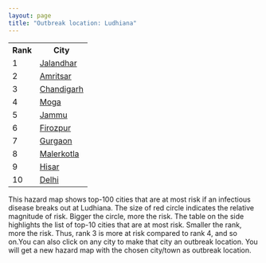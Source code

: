 ```yaml
---
layout: page
title: "Outbreak location: Ludhiana"
---
```

<div class="flex-container">
<div class="flex-item-left" id="mapid">
<script src="https://buda-magenta.github.io/hazard_map/load_map.js"></script>

<script>
var marker_outbreak = L.marker([30.909016, 75.851601],{"autoPan": true}).addTo(map); marker_outbreak.bindTooltip("Ludhiana").openTooltip();

var circle_1 = L.circle([31.292011, 75.568058], {"pane": "markerPane", "color": "red", "fill": true, "fillOpacity": 0.2, "fillRule": "evenodd", "lineCap": "round", "lineJoin": "round", "opacity": 1.0, "radius": 77486, "stroke": true, "weight": 3}).addTo(map);
circle_1.bindTooltip("Jalandhar<br>rank: 1<br>hazard index: 0.077486")
circle_1.bindPopup('<a href="https://buda-magenta.github.io/hazard_map/Jalandhar">Jalandhar</a>')

var circle_2 = L.circle([31.634308, 74.873679], {"pane": "markerPane", "color": "red", "fill": true, "fillOpacity": 0.2, "fillRule": "evenodd", "lineCap": "round", "lineJoin": "round", "opacity": 1.0, "radius": 69974, "stroke": true, "weight": 3}).addTo(map);
circle_2.bindTooltip("Amritsar<br>rank: 2<br>hazard index: 0.069974")
circle_2.bindPopup('<a href="https://buda-magenta.github.io/hazard_map/Amritsar">Amritsar</a>')

var circle_3 = L.circle([30.733442, 76.779714], {"pane": "markerPane", "color": "red", "fill": true, "fillOpacity": 0.2, "fillRule": "evenodd", "lineCap": "round", "lineJoin": "round", "opacity": 1.0, "radius": 36999, "stroke": true, "weight": 3}).addTo(map);
circle_3.bindTooltip("Chandigarh<br>rank: 3<br>hazard index: 0.036999")
circle_3.bindPopup('<a href="https://buda-magenta.github.io/hazard_map/Chandigarh">Chandigarh</a>')

var circle_4 = L.circle([30.783987, 75.160574], {"pane": "markerPane", "color": "red", "fill": true, "fillOpacity": 0.2, "fillRule": "evenodd", "lineCap": "round", "lineJoin": "round", "opacity": 1.0, "radius": 25773, "stroke": true, "weight": 3}).addTo(map);
circle_4.bindTooltip("Moga<br>rank: 4<br>hazard index: 0.025773")
circle_4.bindPopup('<a href="https://buda-magenta.github.io/hazard_map/Moga">Moga</a>')

var circle_5 = L.circle([32.718561, 74.858092], {"pane": "markerPane", "color": "red", "fill": true, "fillOpacity": 0.2, "fillRule": "evenodd", "lineCap": "round", "lineJoin": "round", "opacity": 1.0, "radius": 25074, "stroke": true, "weight": 3}).addTo(map);
circle_5.bindTooltip("Jammu<br>rank: 5<br>hazard index: 0.025075")
circle_5.bindPopup('<a href="https://buda-magenta.github.io/hazard_map/Jammu">Jammu</a>')

var circle_6 = L.circle([30.885100, 74.660141], {"pane": "markerPane", "color": "red", "fill": true, "fillOpacity": 0.2, "fillRule": "evenodd", "lineCap": "round", "lineJoin": "round", "opacity": 1.0, "radius": 24549, "stroke": true, "weight": 3}).addTo(map);
circle_6.bindTooltip("Firozpur<br>rank: 6<br>hazard index: 0.024550")
circle_6.bindPopup('<a href="https://buda-magenta.github.io/hazard_map/Firozpur">Firozpur</a>')

var circle_7 = L.circle([28.428262, 77.002700], {"pane": "markerPane", "color": "red", "fill": true, "fillOpacity": 0.2, "fillRule": "evenodd", "lineCap": "round", "lineJoin": "round", "opacity": 1.0, "radius": 17561, "stroke": true, "weight": 3}).addTo(map);
circle_7.bindTooltip("Gurgaon<br>rank: 7<br>hazard index: 0.017561")
circle_7.bindPopup('<a href="https://buda-magenta.github.io/hazard_map/Gurgaon">Gurgaon</a>')

var circle_8 = L.circle([30.533129, 75.880760], {"pane": "markerPane", "color": "red", "fill": true, "fillOpacity": 0.2, "fillRule": "evenodd", "lineCap": "round", "lineJoin": "round", "opacity": 1.0, "radius": 11062, "stroke": true, "weight": 3}).addTo(map);
circle_8.bindTooltip("Malerkotla<br>rank: 8<br>hazard index: 0.011062")
circle_8.bindPopup('<a href="https://buda-magenta.github.io/hazard_map/Malerkotla">Malerkotla</a>')

var circle_9 = L.circle([29.168807, 75.746110], {"pane": "markerPane", "color": "red", "fill": true, "fillOpacity": 0.2, "fillRule": "evenodd", "lineCap": "round", "lineJoin": "round", "opacity": 1.0, "radius": 9909, "stroke": true, "weight": 3}).addTo(map);
circle_9.bindTooltip("Hisar<br>rank: 9<br>hazard index: 0.009910")
circle_9.bindPopup('<a href="https://buda-magenta.github.io/hazard_map/Hisar">Hisar</a>')

var circle_10 = L.circle([28.651718, 77.221939], {"pane": "markerPane", "color": "red", "fill": true, "fillOpacity": 0.2, "fillRule": "evenodd", "lineCap": "round", "lineJoin": "round", "opacity": 1.0, "radius": 9766, "stroke": true, "weight": 3}).addTo(map);
circle_10.bindTooltip("Delhi<br>rank: 10<br>hazard index: 0.009766")
circle_10.bindPopup('<a href="https://buda-magenta.github.io/hazard_map/Delhi">Delhi</a>')

var circle_11 = L.circle([29.988077, 77.508130], {"pane": "markerPane", "color": "red", "fill": true, "fillOpacity": 0.2, "fillRule": "evenodd", "lineCap": "round", "lineJoin": "round", "opacity": 1.0, "radius": 8029, "stroke": true, "weight": 3}).addTo(map);
circle_11.bindTooltip("Saharanpur<br>rank: 11<br>hazard index: 0.008029")
circle_11.bindPopup('<a href="https://buda-magenta.github.io/hazard_map/Saharanpur">Saharanpur</a>')

var circle_12 = L.circle([31.608574, 75.846442], {"pane": "markerPane", "color": "red", "fill": true, "fillOpacity": 0.2, "fillRule": "evenodd", "lineCap": "round", "lineJoin": "round", "opacity": 1.0, "radius": 7608, "stroke": true, "weight": 3}).addTo(map);
circle_12.bindTooltip("Hoshiarpur<br>rank: 12<br>hazard index: 0.007609")
circle_12.bindPopup('<a href="https://buda-magenta.github.io/hazard_map/Hoshiarpur">Hoshiarpur</a>')

var circle_13 = L.circle([30.179115, 75.047102], {"pane": "markerPane", "color": "red", "fill": true, "fillOpacity": 0.2, "fillRule": "evenodd", "lineCap": "round", "lineJoin": "round", "opacity": 1.0, "radius": 3651, "stroke": true, "weight": 3}).addTo(map);
circle_13.bindTooltip("Bathinda<br>rank: 13<br>hazard index: 0.003652")
circle_13.bindPopup('<a href="https://buda-magenta.github.io/hazard_map/Bathinda">Bathinda</a>')

var circle_14 = L.circle([30.883006, 75.869732], {"pane": "markerPane", "color": "red", "fill": true, "fillOpacity": 0.2, "fillRule": "evenodd", "lineCap": "round", "lineJoin": "round", "opacity": 1.0, "radius": 3306, "stroke": true, "weight": 3}).addTo(map);
circle_14.bindTooltip("S.A.S. Nagar<br>rank: 14<br>hazard index: 0.003306")
circle_14.bindPopup('<a href="https://buda-magenta.github.io/hazard_map/S.A.S._Nagar">S.A.S. Nagar</a>')

var circle_15 = L.circle([29.583333, 75.083333], {"pane": "markerPane", "color": "red", "fill": true, "fillOpacity": 0.2, "fillRule": "evenodd", "lineCap": "round", "lineJoin": "round", "opacity": 1.0, "radius": 3262, "stroke": true, "weight": 3}).addTo(map);
circle_15.bindTooltip("Sirsa<br>rank: 15<br>hazard index: 0.003262")
circle_15.bindPopup('<a href="https://buda-magenta.github.io/hazard_map/Sirsa">Sirsa</a>')

var circle_16 = L.circle([32.301710, 75.658642], {"pane": "markerPane", "color": "red", "fill": true, "fillOpacity": 0.2, "fillRule": "evenodd", "lineCap": "round", "lineJoin": "round", "opacity": 1.0, "radius": 3177, "stroke": true, "weight": 3}).addTo(map);
circle_16.bindTooltip("Pathankot<br>rank: 16<br>hazard index: 0.003178")
circle_16.bindPopup('<a href="https://buda-magenta.github.io/hazard_map/Pathankot">Pathankot</a>')

var circle_17 = L.circle([30.145054, 74.195660], {"pane": "markerPane", "color": "red", "fill": true, "fillOpacity": 0.2, "fillRule": "evenodd", "lineCap": "round", "lineJoin": "round", "opacity": 1.0, "radius": 2650, "stroke": true, "weight": 3}).addTo(map);
circle_17.bindTooltip("Abohar<br>rank: 17<br>hazard index: 0.002650")
circle_17.bindPopup('<a href="https://buda-magenta.github.io/hazard_map/Abohar">Abohar</a>')

var circle_18 = L.circle([31.819302, 75.199994], {"pane": "markerPane", "color": "red", "fill": true, "fillOpacity": 0.2, "fillRule": "evenodd", "lineCap": "round", "lineJoin": "round", "opacity": 1.0, "radius": 2527, "stroke": true, "weight": 3}).addTo(map);
circle_18.bindTooltip("Batala<br>rank: 18<br>hazard index: 0.002527")
circle_18.bindPopup('<a href="https://buda-magenta.github.io/hazard_map/Batala">Batala</a>')

var circle_19 = L.circle([31.104153, 77.170973], {"pane": "markerPane", "color": "red", "fill": true, "fillOpacity": 0.2, "fillRule": "evenodd", "lineCap": "round", "lineJoin": "round", "opacity": 1.0, "radius": 1998, "stroke": true, "weight": 3}).addTo(map);
circle_19.bindTooltip("Shimla<br>rank: 19<br>hazard index: 0.001998")
circle_19.bindPopup('<a href="https://buda-magenta.github.io/hazard_map/Shimla">Shimla</a>')

var circle_20 = L.circle([31.385241, 75.305523], {"pane": "markerPane", "color": "red", "fill": true, "fillOpacity": 0.2, "fillRule": "evenodd", "lineCap": "round", "lineJoin": "round", "opacity": 1.0, "radius": 1808, "stroke": true, "weight": 3}).addTo(map);
circle_20.bindTooltip("Kapurthala<br>rank: 20<br>hazard index: 0.001809")
circle_20.bindPopup('<a href="https://buda-magenta.github.io/hazard_map/Kapurthala">Kapurthala</a>')

var circle_21 = L.circle([30.283140, 74.522997], {"pane": "markerPane", "color": "red", "fill": true, "fillOpacity": 0.2, "fillRule": "evenodd", "lineCap": "round", "lineJoin": "round", "opacity": 1.0, "radius": 1702, "stroke": true, "weight": 3}).addTo(map);
circle_21.bindTooltip("Muktsar<br>rank: 21<br>hazard index: 0.001703")
circle_21.bindPopup('<a href="https://buda-magenta.github.io/hazard_map/Muktsar">Muktsar</a>')

var circle_22 = L.circle([29.938447, 78.145298], {"pane": "markerPane", "color": "red", "fill": true, "fillOpacity": 0.2, "fillRule": "evenodd", "lineCap": "round", "lineJoin": "round", "opacity": 1.0, "radius": 1576, "stroke": true, "weight": 3}).addTo(map);
circle_22.bindTooltip("Haridwar<br>rank: 22<br>hazard index: 0.001577")
circle_22.bindPopup('<a href="https://buda-magenta.github.io/hazard_map/Haridwar">Haridwar</a>')

var circle_23 = L.circle([30.384367, 76.770421], {"pane": "markerPane", "color": "red", "fill": true, "fillOpacity": 0.2, "fillRule": "evenodd", "lineCap": "round", "lineJoin": "round", "opacity": 1.0, "radius": 1564, "stroke": true, "weight": 3}).addTo(map);
circle_23.bindTooltip("Ambala<br>rank: 23<br>hazard index: 0.001564")
circle_23.bindPopup('<a href="https://buda-magenta.github.io/hazard_map/Ambala">Ambala</a>')

var circle_24 = L.circle([30.209087, 76.339872], {"pane": "markerPane", "color": "red", "fill": true, "fillOpacity": 0.2, "fillRule": "evenodd", "lineCap": "round", "lineJoin": "round", "opacity": 1.0, "radius": 1525, "stroke": true, "weight": 3}).addTo(map);
circle_24.bindTooltip("Patiala<br>rank: 24<br>hazard index: 0.001525")
circle_24.bindPopup('<a href="https://buda-magenta.github.io/hazard_map/Patiala">Patiala</a>')

var circle_25 = L.circle([26.838100, 80.934600], {"pane": "markerPane", "color": "red", "fill": true, "fillOpacity": 0.2, "fillRule": "evenodd", "lineCap": "round", "lineJoin": "round", "opacity": 1.0, "radius": 1520, "stroke": true, "weight": 3}).addTo(map);
circle_25.bindTooltip("Lucknow<br>rank: 25<br>hazard index: 0.001520")
circle_25.bindPopup('<a href="https://buda-magenta.github.io/hazard_map/Lucknow">Lucknow</a>')

var circle_26 = L.circle([30.211200, 77.286390], {"pane": "markerPane", "color": "red", "fill": true, "fillOpacity": 0.2, "fillRule": "evenodd", "lineCap": "round", "lineJoin": "round", "opacity": 1.0, "radius": 1459, "stroke": true, "weight": 3}).addTo(map);
circle_26.bindTooltip("Yamunanagar<br>rank: 26<br>hazard index: 0.001459")
circle_26.bindPopup('<a href="https://buda-magenta.github.io/hazard_map/Yamunanagar">Yamunanagar</a>')

var circle_27 = L.circle([28.863842, 78.805778], {"pane": "markerPane", "color": "red", "fill": true, "fillOpacity": 0.2, "fillRule": "evenodd", "lineCap": "round", "lineJoin": "round", "opacity": 1.0, "radius": 1344, "stroke": true, "weight": 3}).addTo(map);
circle_27.bindTooltip("Moradabad<br>rank: 27<br>hazard index: 0.001345")
circle_27.bindPopup('<a href="https://buda-magenta.github.io/hazard_map/Moradabad">Moradabad</a>')

var circle_28 = L.circle([30.370469, 75.504017], {"pane": "markerPane", "color": "red", "fill": true, "fillOpacity": 0.2, "fillRule": "evenodd", "lineCap": "round", "lineJoin": "round", "opacity": 1.0, "radius": 1221, "stroke": true, "weight": 3}).addTo(map);
circle_28.bindTooltip("Barnala<br>rank: 28<br>hazard index: 0.001221")
circle_28.bindPopup('<a href="https://buda-magenta.github.io/hazard_map/Barnala">Barnala</a>')

var circle_29 = L.circle([28.195647, 76.616518], {"pane": "markerPane", "color": "red", "fill": true, "fillOpacity": 0.2, "fillRule": "evenodd", "lineCap": "round", "lineJoin": "round", "opacity": 1.0, "radius": 1187, "stroke": true, "weight": 3}).addTo(map);
circle_29.bindTooltip("Rewari<br>rank: 29<br>hazard index: 0.001188")
circle_29.bindPopup('<a href="https://buda-magenta.github.io/hazard_map/Rewari">Rewari</a>')

var circle_30 = L.circle([28.457876, 79.405571], {"pane": "markerPane", "color": "red", "fill": true, "fillOpacity": 0.2, "fillRule": "evenodd", "lineCap": "round", "lineJoin": "round", "opacity": 1.0, "radius": 997, "stroke": true, "weight": 3}).addTo(map);
circle_30.bindTooltip("Bareilly<br>rank: 30<br>hazard index: 0.000997")
circle_30.bindPopup('<a href="https://buda-magenta.github.io/hazard_map/Bareilly">Bareilly</a>')

var circle_31 = L.circle([30.129326, 77.245483], {"pane": "markerPane", "color": "red", "fill": true, "fillOpacity": 0.2, "fillRule": "evenodd", "lineCap": "round", "lineJoin": "round", "opacity": 1.0, "radius": 988, "stroke": true, "weight": 3}).addTo(map);
circle_31.bindTooltip("Jagadhri<br>rank: 31<br>hazard index: 0.000988")
circle_31.bindPopup('<a href="https://buda-magenta.github.io/hazard_map/Jagadhri">Jagadhri</a>')

var circle_32 = L.circle([29.680327, 76.989625], {"pane": "markerPane", "color": "red", "fill": true, "fillOpacity": 0.2, "fillRule": "evenodd", "lineCap": "round", "lineJoin": "round", "opacity": 1.0, "radius": 920, "stroke": true, "weight": 3}).addTo(map);
circle_32.bindTooltip("Karnal<br>rank: 32<br>hazard index: 0.000920")
circle_32.bindPopup('<a href="https://buda-magenta.github.io/hazard_map/Karnal">Karnal</a>')

var circle_33 = L.circle([34.074744, 74.820444], {"pane": "markerPane", "color": "red", "fill": true, "fillOpacity": 0.2, "fillRule": "evenodd", "lineCap": "round", "lineJoin": "round", "opacity": 1.0, "radius": 859, "stroke": true, "weight": 3}).addTo(map);
circle_33.bindTooltip("Srinagar<br>rank: 33<br>hazard index: 0.000860")
circle_33.bindPopup('<a href="https://buda-magenta.github.io/hazard_map/Srinagar">Srinagar</a>')

var circle_34 = L.circle([29.869350, 77.890212], {"pane": "markerPane", "color": "red", "fill": true, "fillOpacity": 0.2, "fillRule": "evenodd", "lineCap": "round", "lineJoin": "round", "opacity": 1.0, "radius": 828, "stroke": true, "weight": 3}).addTo(map);
circle_34.bindTooltip("Roorkee<br>rank: 34<br>hazard index: 0.000828")
circle_34.bindPopup('<a href="https://buda-magenta.github.io/hazard_map/Roorkee">Roorkee</a>')

var circle_35 = L.circle([28.793170, 76.139128], {"pane": "markerPane", "color": "red", "fill": true, "fillOpacity": 0.2, "fillRule": "evenodd", "lineCap": "round", "lineJoin": "round", "opacity": 1.0, "radius": 766, "stroke": true, "weight": 3}).addTo(map);
circle_35.bindTooltip("Bhiwani<br>rank: 35<br>hazard index: 0.000767")
circle_35.bindPopup('<a href="https://buda-magenta.github.io/hazard_map/Bhiwani">Bhiwani</a>')

var circle_36 = L.circle([19.075990, 72.877393], {"pane": "markerPane", "color": "red", "fill": true, "fillOpacity": 0.2, "fillRule": "evenodd", "lineCap": "round", "lineJoin": "round", "opacity": 1.0, "radius": 736, "stroke": true, "weight": 3}).addTo(map);
circle_36.bindTooltip("Mumbai<br>rank: 36<br>hazard index: 0.000736")
circle_36.bindPopup('<a href="https://buda-magenta.github.io/hazard_map/Mumbai">Mumbai</a>')

var circle_37 = L.circle([30.325565, 78.043681], {"pane": "markerPane", "color": "red", "fill": true, "fillOpacity": 0.2, "fillRule": "evenodd", "lineCap": "round", "lineJoin": "round", "opacity": 1.0, "radius": 627, "stroke": true, "weight": 3}).addTo(map);
circle_37.bindTooltip("Dehradun<br>rank: 37<br>hazard index: 0.000627")
circle_37.bindPopup('<a href="https://buda-magenta.github.io/hazard_map/Dehradun">Dehradun</a>')

var circle_38 = L.circle([26.671329, 83.364583], {"pane": "markerPane", "color": "red", "fill": true, "fillOpacity": 0.2, "fillRule": "evenodd", "lineCap": "round", "lineJoin": "round", "opacity": 1.0, "radius": 586, "stroke": true, "weight": 3}).addTo(map);
circle_38.bindTooltip("Gorakhpur<br>rank: 38<br>hazard index: 0.000586")
circle_38.bindPopup('<a href="https://buda-magenta.github.io/hazard_map/Gorakhpur">Gorakhpur</a>')

var circle_39 = L.circle([22.541418, 88.357691], {"pane": "markerPane", "color": "red", "fill": true, "fillOpacity": 0.2, "fillRule": "evenodd", "lineCap": "round", "lineJoin": "round", "opacity": 1.0, "radius": 565, "stroke": true, "weight": 3}).addTo(map);
circle_39.bindTooltip("Kolkata<br>rank: 39<br>hazard index: 0.000565")
circle_39.bindPopup('<a href="https://buda-magenta.github.io/hazard_map/Kolkata">Kolkata</a>')

var circle_40 = L.circle([26.915458, 75.818982], {"pane": "markerPane", "color": "red", "fill": true, "fillOpacity": 0.2, "fillRule": "evenodd", "lineCap": "round", "lineJoin": "round", "opacity": 1.0, "radius": 515, "stroke": true, "weight": 3}).addTo(map);
circle_40.bindTooltip("Jaipur<br>rank: 40<br>hazard index: 0.000516")
circle_40.bindPopup('<a href="https://buda-magenta.github.io/hazard_map/Jaipur">Jaipur</a>')

var circle_41 = L.circle([29.301826, 76.338471], {"pane": "markerPane", "color": "red", "fill": true, "fillOpacity": 0.2, "fillRule": "evenodd", "lineCap": "round", "lineJoin": "round", "opacity": 1.0, "radius": 504, "stroke": true, "weight": 3}).addTo(map);
circle_41.bindTooltip("Jind<br>rank: 41<br>hazard index: 0.000504")
circle_41.bindPopup('<a href="https://buda-magenta.github.io/hazard_map/Jind">Jind</a>')

var circle_42 = L.circle([29.993039, 76.829223], {"pane": "markerPane", "color": "red", "fill": true, "fillOpacity": 0.2, "fillRule": "evenodd", "lineCap": "round", "lineJoin": "round", "opacity": 1.0, "radius": 488, "stroke": true, "weight": 3}).addTo(map);
circle_42.bindTooltip("Thanesar<br>rank: 42<br>hazard index: 0.000488")
circle_42.bindPopup('<a href="https://buda-magenta.github.io/hazard_map/Thanesar">Thanesar</a>')

var circle_43 = L.circle([28.206144, 74.691907], {"pane": "markerPane", "color": "red", "fill": true, "fillOpacity": 0.2, "fillRule": "evenodd", "lineCap": "round", "lineJoin": "round", "opacity": 1.0, "radius": 471, "stroke": true, "weight": 3}).addTo(map);
circle_43.bindTooltip("Churu<br>rank: 43<br>hazard index: 0.000471")
circle_43.bindPopup('<a href="https://buda-magenta.github.io/hazard_map/Churu">Churu</a>')

var circle_44 = L.circle([25.335649, 83.007629], {"pane": "markerPane", "color": "red", "fill": true, "fillOpacity": 0.2, "fillRule": "evenodd", "lineCap": "round", "lineJoin": "round", "opacity": 1.0, "radius": 465, "stroke": true, "weight": 3}).addTo(map);
circle_44.bindTooltip("Varanasi<br>rank: 44<br>hazard index: 0.000466")
circle_44.bindPopup('<a href="https://buda-magenta.github.io/hazard_map/Varanasi">Varanasi</a>')

var circle_45 = L.circle([29.822821, 76.378310], {"pane": "markerPane", "color": "red", "fill": true, "fillOpacity": 0.2, "fillRule": "evenodd", "lineCap": "round", "lineJoin": "round", "opacity": 1.0, "radius": 459, "stroke": true, "weight": 3}).addTo(map);
circle_45.bindTooltip("Kaithal<br>rank: 45<br>hazard index: 0.000459")
circle_45.bindPopup('<a href="https://buda-magenta.github.io/hazard_map/Kaithal">Kaithal</a>')

var circle_46 = L.circle([26.460914, 80.321759], {"pane": "markerPane", "color": "red", "fill": true, "fillOpacity": 0.2, "fillRule": "evenodd", "lineCap": "round", "lineJoin": "round", "opacity": 1.0, "radius": 455, "stroke": true, "weight": 3}).addTo(map);
circle_46.bindTooltip("Kanpur<br>rank: 46<br>hazard index: 0.000455")
circle_46.bindPopup('<a href="https://buda-magenta.github.io/hazard_map/Kanpur">Kanpur</a>')

var circle_47 = L.circle([25.531031, 78.652689], {"pane": "markerPane", "color": "red", "fill": true, "fillOpacity": 0.2, "fillRule": "evenodd", "lineCap": "round", "lineJoin": "round", "opacity": 1.0, "radius": 428, "stroke": true, "weight": 3}).addTo(map);
circle_47.bindTooltip("Jhansi<br>rank: 47<br>hazard index: 0.000428")
circle_47.bindPopup('<a href="https://buda-magenta.github.io/hazard_map/Jhansi">Jhansi</a>')

var circle_48 = L.circle([23.021624, 72.579707], {"pane": "markerPane", "color": "red", "fill": true, "fillOpacity": 0.2, "fillRule": "evenodd", "lineCap": "round", "lineJoin": "round", "opacity": 1.0, "radius": 271, "stroke": true, "weight": 3}).addTo(map);
circle_48.bindTooltip("Ahmedabad<br>rank: 48<br>hazard index: 0.000272")
circle_48.bindPopup('<a href="https://buda-magenta.github.io/hazard_map/Ahmedabad">Ahmedabad</a>')

var circle_49 = L.circle([27.912633, 79.746563], {"pane": "markerPane", "color": "red", "fill": true, "fillOpacity": 0.2, "fillRule": "evenodd", "lineCap": "round", "lineJoin": "round", "opacity": 1.0, "radius": 253, "stroke": true, "weight": 3}).addTo(map);
circle_49.bindTooltip("Shahjahanpur<br>rank: 49<br>hazard index: 0.000254")
circle_49.bindPopup('<a href="https://buda-magenta.github.io/hazard_map/Shahjahanpur">Shahjahanpur</a>')

var circle_50 = L.circle([25.565691, 80.063489], {"pane": "markerPane", "color": "red", "fill": true, "fillOpacity": 0.2, "fillRule": "evenodd", "lineCap": "round", "lineJoin": "round", "opacity": 1.0, "radius": 226, "stroke": true, "weight": 3}).addTo(map);
circle_50.bindTooltip("Khanna<br>rank: 50<br>hazard index: 0.000226")
circle_50.bindPopup('<a href="https://buda-magenta.github.io/hazard_map/Khanna">Khanna</a>')

var circle_51 = L.circle([29.000653, 77.768229], {"pane": "markerPane", "color": "red", "fill": true, "fillOpacity": 0.2, "fillRule": "evenodd", "lineCap": "round", "lineJoin": "round", "opacity": 1.0, "radius": 192, "stroke": true, "weight": 3}).addTo(map);
circle_51.bindTooltip("Meerut<br>rank: 51<br>hazard index: 0.000193")
circle_51.bindPopup('<a href="https://buda-magenta.github.io/hazard_map/Meerut">Meerut</a>')

var circle_52 = L.circle([29.367200, 74.298364], {"pane": "markerPane", "color": "red", "fill": true, "fillOpacity": 0.2, "fillRule": "evenodd", "lineCap": "round", "lineJoin": "round", "opacity": 1.0, "radius": 191, "stroke": true, "weight": 3}).addTo(map);
circle_52.bindTooltip("Hanumangarh<br>rank: 52<br>hazard index: 0.000191")
circle_52.bindPopup('<a href="https://buda-magenta.github.io/hazard_map/Hanumangarh">Hanumangarh</a>')

var circle_53 = L.circle([12.979120, 77.591300], {"pane": "markerPane", "color": "red", "fill": true, "fillOpacity": 0.2, "fillRule": "evenodd", "lineCap": "round", "lineJoin": "round", "opacity": 1.0, "radius": 190, "stroke": true, "weight": 3}).addTo(map);
circle_53.bindTooltip("Bangalore<br>rank: 53<br>hazard index: 0.000190")
circle_53.bindPopup('<a href="https://buda-magenta.github.io/hazard_map/Bangalore">Bangalore</a>')

var circle_54 = L.circle([26.296772, 73.035143], {"pane": "markerPane", "color": "red", "fill": true, "fillOpacity": 0.2, "fillRule": "evenodd", "lineCap": "round", "lineJoin": "round", "opacity": 1.0, "radius": 182, "stroke": true, "weight": 3}).addTo(map);
circle_54.bindTooltip("Jodhpur<br>rank: 54<br>hazard index: 0.000183")
circle_54.bindPopup('<a href="https://buda-magenta.github.io/hazard_map/Jodhpur">Jodhpur</a>')

var circle_55 = L.circle([25.609324, 85.123525], {"pane": "markerPane", "color": "red", "fill": true, "fillOpacity": 0.2, "fillRule": "evenodd", "lineCap": "round", "lineJoin": "round", "opacity": 1.0, "radius": 170, "stroke": true, "weight": 3}).addTo(map);
circle_55.bindTooltip("Patna<br>rank: 55<br>hazard index: 0.000171")
circle_55.bindPopup('<a href="https://buda-magenta.github.io/hazard_map/Patna">Patna</a>')

var circle_56 = L.circle([26.148658, 85.340013], {"pane": "markerPane", "color": "red", "fill": true, "fillOpacity": 0.2, "fillRule": "evenodd", "lineCap": "round", "lineJoin": "round", "opacity": 1.0, "radius": 167, "stroke": true, "weight": 3}).addTo(map);
circle_56.bindTooltip("Muzaffarpur<br>rank: 56<br>hazard index: 0.000168")
circle_56.bindPopup('<a href="https://buda-magenta.github.io/hazard_map/Muzaffarpur">Muzaffarpur</a>')

var circle_57 = L.circle([28.794068, 79.185930], {"pane": "markerPane", "color": "red", "fill": true, "fillOpacity": 0.2, "fillRule": "evenodd", "lineCap": "round", "lineJoin": "round", "opacity": 1.0, "radius": 163, "stroke": true, "weight": 3}).addTo(map);
circle_57.bindTooltip("Rampur<br>rank: 57<br>hazard index: 0.000164")
circle_57.bindPopup('<a href="https://buda-magenta.github.io/hazard_map/Rampur">Rampur</a>')

var circle_58 = L.circle([23.795281, 86.430964], {"pane": "markerPane", "color": "red", "fill": true, "fillOpacity": 0.2, "fillRule": "evenodd", "lineCap": "round", "lineJoin": "round", "opacity": 1.0, "radius": 137, "stroke": true, "weight": 3}).addTo(map);
circle_58.bindTooltip("Dhanbad<br>rank: 58<br>hazard index: 0.000138")
circle_58.bindPopup('<a href="https://buda-magenta.github.io/hazard_map/Dhanbad">Dhanbad</a>')

var circle_59 = L.circle([27.504639, 80.829466], {"pane": "markerPane", "color": "red", "fill": true, "fillOpacity": 0.2, "fillRule": "evenodd", "lineCap": "round", "lineJoin": "round", "opacity": 1.0, "radius": 136, "stroke": true, "weight": 3}).addTo(map);
circle_59.bindTooltip("Sitapur<br>rank: 59<br>hazard index: 0.000137")
circle_59.bindPopup('<a href="https://buda-magenta.github.io/hazard_map/Sitapur">Sitapur</a>')

var circle_60 = L.circle([28.402979, 77.310384], {"pane": "markerPane", "color": "red", "fill": true, "fillOpacity": 0.2, "fillRule": "evenodd", "lineCap": "round", "lineJoin": "round", "opacity": 1.0, "radius": 126, "stroke": true, "weight": 3}).addTo(map);
circle_60.bindTooltip("Faridabad<br>rank: 60<br>hazard index: 0.000127")
circle_60.bindPopup('<a href="https://buda-magenta.github.io/hazard_map/Faridabad">Faridabad</a>')

var circle_61 = L.circle([29.391275, 76.977167], {"pane": "markerPane", "color": "red", "fill": true, "fillOpacity": 0.2, "fillRule": "evenodd", "lineCap": "round", "lineJoin": "round", "opacity": 1.0, "radius": 124, "stroke": true, "weight": 3}).addTo(map);
circle_61.bindTooltip("Panipat<br>rank: 61<br>hazard index: 0.000124")
circle_61.bindPopup('<a href="https://buda-magenta.github.io/hazard_map/Panipat">Panipat</a>')

var circle_62 = L.circle([27.175255, 78.009816], {"pane": "markerPane", "color": "red", "fill": true, "fillOpacity": 0.2, "fillRule": "evenodd", "lineCap": "round", "lineJoin": "round", "opacity": 1.0, "radius": 119, "stroke": true, "weight": 3}).addTo(map);
circle_62.bindTooltip("Agra<br>rank: 62<br>hazard index: 0.000120")
circle_62.bindPopup('<a href="https://buda-magenta.github.io/hazard_map/Agra">Agra</a>')

var circle_63 = L.circle([28.015929, 73.317137], {"pane": "markerPane", "color": "red", "fill": true, "fillOpacity": 0.2, "fillRule": "evenodd", "lineCap": "round", "lineJoin": "round", "opacity": 1.0, "radius": 113, "stroke": true, "weight": 3}).addTo(map);
circle_63.bindTooltip("Bikaner<br>rank: 63<br>hazard index: 0.000113")
circle_63.bindPopup('<a href="https://buda-magenta.github.io/hazard_map/Bikaner">Bikaner</a>')

var circle_64 = L.circle([23.258486, 77.401989], {"pane": "markerPane", "color": "red", "fill": true, "fillOpacity": 0.2, "fillRule": "evenodd", "lineCap": "round", "lineJoin": "round", "opacity": 1.0, "radius": 105, "stroke": true, "weight": 3}).addTo(map);
circle_64.bindTooltip("Bhopal<br>rank: 64<br>hazard index: 0.000106")
circle_64.bindPopup('<a href="https://buda-magenta.github.io/hazard_map/Bhopal">Bhopal</a>')

var circle_65 = L.circle([26.083143, 86.032571], {"pane": "markerPane", "color": "red", "fill": true, "fillOpacity": 0.2, "fillRule": "evenodd", "lineCap": "round", "lineJoin": "round", "opacity": 1.0, "radius": 105, "stroke": true, "weight": 3}).addTo(map);
circle_65.bindTooltip("Darbhanga<br>rank: 65<br>hazard index: 0.000105")
circle_65.bindPopup('<a href="https://buda-magenta.github.io/hazard_map/Darbhanga">Darbhanga</a>')

var circle_66 = L.circle([25.773344, 84.784977], {"pane": "markerPane", "color": "red", "fill": true, "fillOpacity": 0.2, "fillRule": "evenodd", "lineCap": "round", "lineJoin": "round", "opacity": 1.0, "radius": 100, "stroke": true, "weight": 3}).addTo(map);
circle_66.bindTooltip("Chapra<br>rank: 66<br>hazard index: 0.000101")
circle_66.bindPopup('<a href="https://buda-magenta.github.io/hazard_map/Chapra">Chapra</a>')

var circle_67 = L.circle([28.901090, 76.580193], {"pane": "markerPane", "color": "red", "fill": true, "fillOpacity": 0.2, "fillRule": "evenodd", "lineCap": "round", "lineJoin": "round", "opacity": 1.0, "radius": 100, "stroke": true, "weight": 3}).addTo(map);
circle_67.bindTooltip("Rohtak<br>rank: 67<br>hazard index: 0.000100")
circle_67.bindPopup('<a href="https://buda-magenta.github.io/hazard_map/Rohtak">Rohtak</a>')

var circle_68 = L.circle([29.500882, 77.348383], {"pane": "markerPane", "color": "red", "fill": true, "fillOpacity": 0.2, "fillRule": "evenodd", "lineCap": "round", "lineJoin": "round", "opacity": 1.0, "radius": 95, "stroke": true, "weight": 3}).addTo(map);
circle_68.bindTooltip("Shamli<br>rank: 68<br>hazard index: 0.000096")
circle_68.bindPopup('<a href="https://buda-magenta.github.io/hazard_map/Shamli">Shamli</a>')

var circle_69 = L.circle([26.469100, 74.639000], {"pane": "markerPane", "color": "red", "fill": true, "fillOpacity": 0.2, "fillRule": "evenodd", "lineCap": "round", "lineJoin": "round", "opacity": 1.0, "radius": 91, "stroke": true, "weight": 3}).addTo(map);
circle_69.bindTooltip("Ajmer<br>rank: 69<br>hazard index: 0.000091")
circle_69.bindPopup('<a href="https://buda-magenta.github.io/hazard_map/Ajmer">Ajmer</a>')

var circle_70 = L.circle([23.749721, 91.876635], {"pane": "markerPane", "color": "red", "fill": true, "fillOpacity": 0.2, "fillRule": "evenodd", "lineCap": "round", "lineJoin": "round", "opacity": 1.0, "radius": 90, "stroke": true, "weight": 3}).addTo(map);
circle_70.bindTooltip("Ganganagar<br>rank: 70<br>hazard index: 0.000091")
circle_70.bindPopup('<a href="https://buda-magenta.github.io/hazard_map/Ganganagar">Ganganagar</a>')

var circle_71 = L.circle([27.876990, 78.137290], {"pane": "markerPane", "color": "red", "fill": true, "fillOpacity": 0.2, "fillRule": "evenodd", "lineCap": "round", "lineJoin": "round", "opacity": 1.0, "radius": 90, "stroke": true, "weight": 3}).addTo(map);
circle_71.bindTooltip("Aligarh<br>rank: 71<br>hazard index: 0.000091")
circle_71.bindPopup('<a href="https://buda-magenta.github.io/hazard_map/Aligarh">Aligarh</a>')

var circle_72 = L.circle([25.512719, 86.090571], {"pane": "markerPane", "color": "red", "fill": true, "fillOpacity": 0.2, "fillRule": "evenodd", "lineCap": "round", "lineJoin": "round", "opacity": 1.0, "radius": 90, "stroke": true, "weight": 3}).addTo(map);
circle_72.bindTooltip("Begusarai<br>rank: 72<br>hazard index: 0.000091")
circle_72.bindPopup('<a href="https://buda-magenta.github.io/hazard_map/Begusarai">Begusarai</a>')

var circle_73 = L.circle([27.109667, 81.918329], {"pane": "markerPane", "color": "red", "fill": true, "fillOpacity": 0.2, "fillRule": "evenodd", "lineCap": "round", "lineJoin": "round", "opacity": 1.0, "radius": 90, "stroke": true, "weight": 3}).addTo(map);
circle_73.bindTooltip("Gonda<br>rank: 73<br>hazard index: 0.000091")
circle_73.bindPopup('<a href="https://buda-magenta.github.io/hazard_map/Gonda">Gonda</a>')

var circle_74 = L.circle([21.170200, 72.831100], {"pane": "markerPane", "color": "red", "fill": true, "fillOpacity": 0.2, "fillRule": "evenodd", "lineCap": "round", "lineJoin": "round", "opacity": 1.0, "radius": 89, "stroke": true, "weight": 3}).addTo(map);
circle_74.bindTooltip("Surat<br>rank: 74<br>hazard index: 0.000089")
circle_74.bindPopup('<a href="https://buda-magenta.github.io/hazard_map/Surat">Surat</a>')

var circle_75 = L.circle([29.211757, 78.961731], {"pane": "markerPane", "color": "red", "fill": true, "fillOpacity": 0.2, "fillRule": "evenodd", "lineCap": "round", "lineJoin": "round", "opacity": 1.0, "radius": 88, "stroke": true, "weight": 3}).addTo(map);
circle_75.bindTooltip("Kashipur<br>rank: 75<br>hazard index: 0.000089")
circle_75.bindPopup('<a href="https://buda-magenta.github.io/hazard_map/Kashipur">Kashipur</a>')

var circle_76 = L.circle([26.724789, 82.793269], {"pane": "markerPane", "color": "red", "fill": true, "fillOpacity": 0.2, "fillRule": "evenodd", "lineCap": "round", "lineJoin": "round", "opacity": 1.0, "radius": 87, "stroke": true, "weight": 3}).addTo(map);
circle_76.bindTooltip("Basti<br>rank: 76<br>hazard index: 0.000088")
circle_76.bindPopup('<a href="https://buda-magenta.github.io/hazard_map/Basti">Basti</a>')

var circle_77 = L.circle([25.438130, 81.833800], {"pane": "markerPane", "color": "red", "fill": true, "fillOpacity": 0.2, "fillRule": "evenodd", "lineCap": "round", "lineJoin": "round", "opacity": 1.0, "radius": 81, "stroke": true, "weight": 3}).addTo(map);
circle_77.bindTooltip("Allahabad<br>rank: 77<br>hazard index: 0.000081")
circle_77.bindPopup('<a href="https://buda-magenta.github.io/hazard_map/Allahabad">Allahabad</a>')

var circle_78 = L.circle([21.149813, 79.082056], {"pane": "markerPane", "color": "red", "fill": true, "fillOpacity": 0.2, "fillRule": "evenodd", "lineCap": "round", "lineJoin": "round", "opacity": 1.0, "radius": 79, "stroke": true, "weight": 3}).addTo(map);
circle_78.bindTooltip("Nagpur<br>rank: 78<br>hazard index: 0.000079")
circle_78.bindPopup('<a href="https://buda-magenta.github.io/hazard_map/Nagpur">Nagpur</a>')

var circle_79 = L.circle([26.203725, 78.157363], {"pane": "markerPane", "color": "red", "fill": true, "fillOpacity": 0.2, "fillRule": "evenodd", "lineCap": "round", "lineJoin": "round", "opacity": 1.0, "radius": 78, "stroke": true, "weight": 3}).addTo(map);
circle_79.bindTooltip("Gwalior<br>rank: 79<br>hazard index: 0.000078")
circle_79.bindPopup('<a href="https://buda-magenta.github.io/hazard_map/Gwalior">Gwalior</a>')

var circle_80 = L.circle([22.720362, 75.868200], {"pane": "markerPane", "color": "red", "fill": true, "fillOpacity": 0.2, "fillRule": "evenodd", "lineCap": "round", "lineJoin": "round", "opacity": 1.0, "radius": 77, "stroke": true, "weight": 3}).addTo(map);
circle_80.bindTooltip("Indore<br>rank: 80<br>hazard index: 0.000077")
circle_80.bindPopup('<a href="https://buda-magenta.github.io/hazard_map/Indore">Indore</a>')

var circle_81 = L.circle([25.720581, 85.255560], {"pane": "markerPane", "color": "red", "fill": true, "fillOpacity": 0.2, "fillRule": "evenodd", "lineCap": "round", "lineJoin": "round", "opacity": 1.0, "radius": 73, "stroke": true, "weight": 3}).addTo(map);
circle_81.bindTooltip("Hajipur<br>rank: 81<br>hazard index: 0.000073")
circle_81.bindPopup('<a href="https://buda-magenta.github.io/hazard_map/Hajipur">Hajipur</a>')

var circle_82 = L.circle([23.687130, 86.974659], {"pane": "markerPane", "color": "red", "fill": true, "fillOpacity": 0.2, "fillRule": "evenodd", "lineCap": "round", "lineJoin": "round", "opacity": 1.0, "radius": 71, "stroke": true, "weight": 3}).addTo(map);
circle_82.bindTooltip("Asansol<br>rank: 82<br>hazard index: 0.000071")
circle_82.bindPopup('<a href="https://buda-magenta.github.io/hazard_map/Asansol">Asansol</a>')

var circle_83 = L.circle([24.796436, 85.007956], {"pane": "markerPane", "color": "red", "fill": true, "fillOpacity": 0.2, "fillRule": "evenodd", "lineCap": "round", "lineJoin": "round", "opacity": 1.0, "radius": 67, "stroke": true, "weight": 3}).addTo(map);
circle_83.bindTooltip("Gaya<br>rank: 83<br>hazard index: 0.000067")
circle_83.bindPopup('<a href="https://buda-magenta.github.io/hazard_map/Gaya">Gaya</a>')

var circle_84 = L.circle([29.003314, 77.016732], {"pane": "markerPane", "color": "red", "fill": true, "fillOpacity": 0.2, "fillRule": "evenodd", "lineCap": "round", "lineJoin": "round", "opacity": 1.0, "radius": 65, "stroke": true, "weight": 3}).addTo(map);
circle_84.bindTooltip("Sonipat<br>rank: 84<br>hazard index: 0.000066")
circle_84.bindPopup('<a href="https://buda-magenta.github.io/hazard_map/Sonipat">Sonipat</a>')

var circle_85 = L.circle([18.521428, 73.854454], {"pane": "markerPane", "color": "red", "fill": true, "fillOpacity": 0.2, "fillRule": "evenodd", "lineCap": "round", "lineJoin": "round", "opacity": 1.0, "radius": 64, "stroke": true, "weight": 3}).addTo(map);
circle_85.bindTooltip("Pune<br>rank: 85<br>hazard index: 0.000064")
circle_85.bindPopup('<a href="https://buda-magenta.github.io/hazard_map/Pune">Pune</a>')

var circle_86 = L.circle([26.131004, 84.391257], {"pane": "markerPane", "color": "red", "fill": true, "fillOpacity": 0.2, "fillRule": "evenodd", "lineCap": "round", "lineJoin": "round", "opacity": 1.0, "radius": 63, "stroke": true, "weight": 3}).addTo(map);
circle_86.bindTooltip("Siwan<br>rank: 86<br>hazard index: 0.000063")
circle_86.bindPopup('<a href="https://buda-magenta.github.io/hazard_map/Siwan">Siwan</a>')

var circle_87 = L.circle([17.388786, 78.461065], {"pane": "markerPane", "color": "red", "fill": true, "fillOpacity": 0.2, "fillRule": "evenodd", "lineCap": "round", "lineJoin": "round", "opacity": 1.0, "radius": 61, "stroke": true, "weight": 3}).addTo(map);
circle_87.bindTooltip("Hyderabad<br>rank: 87<br>hazard index: 0.000062")
circle_87.bindPopup('<a href="https://buda-magenta.github.io/hazard_map/Hyderabad">Hyderabad</a>')

var circle_88 = L.circle([26.423847, 83.762732], {"pane": "markerPane", "color": "red", "fill": true, "fillOpacity": 0.2, "fillRule": "evenodd", "lineCap": "round", "lineJoin": "round", "opacity": 1.0, "radius": 60, "stroke": true, "weight": 3}).addTo(map);
circle_88.bindTooltip("Deoria<br>rank: 88<br>hazard index: 0.000061")
circle_88.bindPopup('<a href="https://buda-magenta.github.io/hazard_map/Deoria">Deoria</a>')

var circle_89 = L.circle([26.716413, 88.430992], {"pane": "markerPane", "color": "red", "fill": true, "fillOpacity": 0.2, "fillRule": "evenodd", "lineCap": "round", "lineJoin": "round", "opacity": 1.0, "radius": 59, "stroke": true, "weight": 3}).addTo(map);
circle_89.bindTooltip("Siliguri<br>rank: 89<br>hazard index: 0.000060")
circle_89.bindPopup('<a href="https://buda-magenta.github.io/hazard_map/Siliguri">Siliguri</a>')

var circle_90 = L.circle([29.448006, 77.740685], {"pane": "markerPane", "color": "red", "fill": true, "fillOpacity": 0.2, "fillRule": "evenodd", "lineCap": "round", "lineJoin": "round", "opacity": 1.0, "radius": 57, "stroke": true, "weight": 3}).addTo(map);
circle_90.bindTooltip("Muzaffarnagar<br>rank: 90<br>hazard index: 0.000058")
circle_90.bindPopup('<a href="https://buda-magenta.github.io/hazard_map/Muzaffarnagar">Muzaffarnagar</a>')

var circle_91 = L.circle([28.733400, 77.298600], {"pane": "markerPane", "color": "red", "fill": true, "fillOpacity": 0.2, "fillRule": "evenodd", "lineCap": "round", "lineJoin": "round", "opacity": 1.0, "radius": 55, "stroke": true, "weight": 3}).addTo(map);
circle_91.bindTooltip("Loni<br>rank: 91<br>hazard index: 0.000056")
circle_91.bindPopup('<a href="https://buda-magenta.github.io/hazard_map/Loni">Loni</a>')

var circle_92 = L.circle([25.196826, 76.000893], {"pane": "markerPane", "color": "red", "fill": true, "fillOpacity": 0.2, "fillRule": "evenodd", "lineCap": "round", "lineJoin": "round", "opacity": 1.0, "radius": 53, "stroke": true, "weight": 3}).addTo(map);
circle_92.bindTooltip("Kota<br>rank: 92<br>hazard index: 0.000054")
circle_92.bindPopup('<a href="https://buda-magenta.github.io/hazard_map/Kota">Kota</a>')

var circle_93 = L.circle([13.083694, 80.270186], {"pane": "markerPane", "color": "red", "fill": true, "fillOpacity": 0.2, "fillRule": "evenodd", "lineCap": "round", "lineJoin": "round", "opacity": 1.0, "radius": 53, "stroke": true, "weight": 3}).addTo(map);
circle_93.bindTooltip("Chennai<br>rank: 93<br>hazard index: 0.000054")
circle_93.bindPopup('<a href="https://buda-magenta.github.io/hazard_map/Chennai">Chennai</a>')

var circle_94 = L.circle([23.535048, 87.338043], {"pane": "markerPane", "color": "red", "fill": true, "fillOpacity": 0.2, "fillRule": "evenodd", "lineCap": "round", "lineJoin": "round", "opacity": 1.0, "radius": 53, "stroke": true, "weight": 3}).addTo(map);
circle_94.bindTooltip("Durgapur<br>rank: 94<br>hazard index: 0.000053")
circle_94.bindPopup('<a href="https://buda-magenta.github.io/hazard_map/Durgapur">Durgapur</a>')

var circle_95 = L.circle([27.639077, 76.614452], {"pane": "markerPane", "color": "red", "fill": true, "fillOpacity": 0.2, "fillRule": "evenodd", "lineCap": "round", "lineJoin": "round", "opacity": 1.0, "radius": 52, "stroke": true, "weight": 3}).addTo(map);
circle_95.bindTooltip("Alwar<br>rank: 95<br>hazard index: 0.000053")
circle_95.bindPopup('<a href="https://buda-magenta.github.io/hazard_map/Alwar">Alwar</a>')

var circle_96 = L.circle([25.832642, 86.614893], {"pane": "markerPane", "color": "red", "fill": true, "fillOpacity": 0.2, "fillRule": "evenodd", "lineCap": "round", "lineJoin": "round", "opacity": 1.0, "radius": 52, "stroke": true, "weight": 3}).addTo(map);
circle_96.bindTooltip("Saharsa<br>rank: 96<br>hazard index: 0.000052")
circle_96.bindPopup('<a href="https://buda-magenta.github.io/hazard_map/Saharsa">Saharsa</a>')

var circle_97 = L.circle([25.795593, 82.488341], {"pane": "markerPane", "color": "red", "fill": true, "fillOpacity": 0.2, "fillRule": "evenodd", "lineCap": "round", "lineJoin": "round", "opacity": 1.0, "radius": 51, "stroke": true, "weight": 3}).addTo(map);
circle_97.bindTooltip("Jaunpur<br>rank: 97<br>hazard index: 0.000052")
circle_97.bindPopup('<a href="https://buda-magenta.github.io/hazard_map/Jaunpur">Jaunpur</a>')

var circle_98 = L.circle([26.791073, 84.560107], {"pane": "markerPane", "color": "red", "fill": true, "fillOpacity": 0.2, "fillRule": "evenodd", "lineCap": "round", "lineJoin": "round", "opacity": 1.0, "radius": 46, "stroke": true, "weight": 3}).addTo(map);
circle_98.bindTooltip("Bettiah<br>rank: 98<br>hazard index: 0.000047")
circle_98.bindPopup('<a href="https://buda-magenta.github.io/hazard_map/Bettiah">Bettiah</a>')

var circle_99 = L.circle([28.570784, 77.327107], {"pane": "markerPane", "color": "red", "fill": true, "fillOpacity": 0.2, "fillRule": "evenodd", "lineCap": "round", "lineJoin": "round", "opacity": 1.0, "radius": 45, "stroke": true, "weight": 3}).addTo(map);
circle_99.bindTooltip("Noida<br>rank: 99<br>hazard index: 0.000046")
circle_99.bindPopup('<a href="https://buda-magenta.github.io/hazard_map/Noida">Noida</a>')

var circle_100 = L.circle([28.660965, 76.834676], {"pane": "markerPane", "color": "red", "fill": true, "fillOpacity": 0.2, "fillRule": "evenodd", "lineCap": "round", "lineJoin": "round", "opacity": 1.0, "radius": 44, "stroke": true, "weight": 3}).addTo(map);
circle_100.bindTooltip("Bahadurgarh<br>rank: 100<br>hazard index: 0.000044")
circle_100.bindPopup('<a href="https://buda-magenta.github.io/hazard_map/Bahadurgarh">Bahadurgarh</a>')
</script>
</div>


<div class="flex-item-right">
<table>
<tr>
<th>Rank</th>
<th>City</th>
</tr>

<tr>
<td>1</td>
<td><a href="https://buda-magenta.github.io/hazard_map/Jalandhar">Jalandhar</a></td>
</tr>

<tr>
<td>2</td>
<td><a href="https://buda-magenta.github.io/hazard_map/Amritsar">Amritsar</a></td>
</tr>

<tr>
<td>3</td>
<td><a href="https://buda-magenta.github.io/hazard_map/Chandigarh">Chandigarh</a></td>
</tr>

<tr>
<td>4</td>
<td><a href="https://buda-magenta.github.io/hazard_map/Moga">Moga</a></td>
</tr>

<tr>
<td>5</td>
<td><a href="https://buda-magenta.github.io/hazard_map/Jammu">Jammu</a></td>
</tr>

<tr>
<td>6</td>
<td><a href="https://buda-magenta.github.io/hazard_map/Firozpur">Firozpur</a></td>
</tr>

<tr>
<td>7</td>
<td><a href="https://buda-magenta.github.io/hazard_map/Gurgaon">Gurgaon</a></td>
</tr>

<tr>
<td>8</td>
<td><a href="https://buda-magenta.github.io/hazard_map/Malerkotla">Malerkotla</a></td>
</tr>

<tr>
<td>9</td>
<td><a href="https://buda-magenta.github.io/hazard_map/Hisar">Hisar</a></td>
</tr>

<tr>
<td>10</td>
<td><a href="https://buda-magenta.github.io/hazard_map/Delhi">Delhi</a></td>
</tr>

</table>
</div>
</div>


<p align="left">This hazard map shows top-100 cities that are at most risk if an infectious disease breaks out at Ludhiana. The size of red circle indicates the relative magnitude of risk. Bigger the circle, more the risk. The table on the side highlights the list of top-10 cities that are at most risk. Smaller the rank, more the risk. Thus, rank 3 is more at risk compared to rank 4, and so on.You can also click on any city to make that city an outbreak location. You will get a new hazard map with the chosen city/town as outbreak location.
</p>